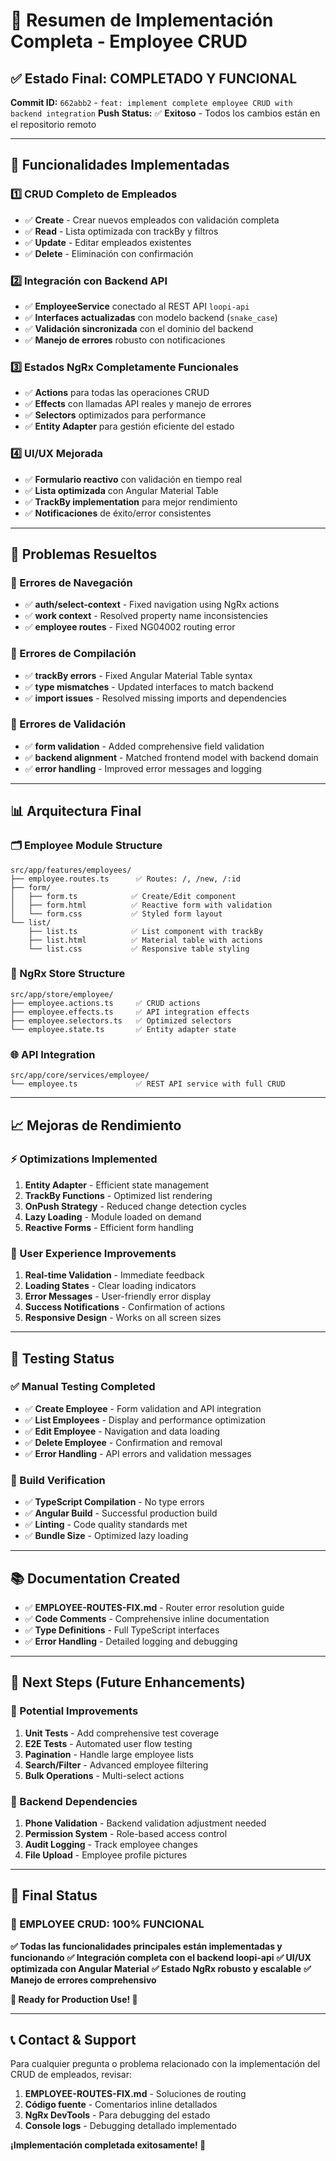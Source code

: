# 🎉 Resumen de Implementación Completa - Employee CRUD

## ✅ **Estado Final: COMPLETADO Y FUNCIONAL**

**Commit ID:** `662abb2` -
`feat: implement complete employee CRUD with backend integration` **Push
Status:** ✅ **Exitoso** - Todos los cambios están en el repositorio remoto

---

## 🚀 **Funcionalidades Implementadas**

### **1️⃣ CRUD Completo de Empleados**

- ✅ **Create** - Crear nuevos empleados con validación completa
- ✅ **Read** - Lista optimizada con trackBy y filtros
- ✅ **Update** - Editar empleados existentes
- ✅ **Delete** - Eliminación con confirmación

### **2️⃣ Integración con Backend API**

- ✅ **EmployeeService** conectado al REST API `loopi-api`
- ✅ **Interfaces actualizadas** con modelo backend (`snake_case`)
- ✅ **Validación sincronizada** con el dominio del backend
- ✅ **Manejo de errores** robusto con notificaciones

### **3️⃣ Estados NgRx Completamente Funcionales**

- ✅ **Actions** para todas las operaciones CRUD
- ✅ **Effects** con llamadas API reales y manejo de errores
- ✅ **Selectors** optimizados para performance
- ✅ **Entity Adapter** para gestión eficiente del estado

### **4️⃣ UI/UX Mejorada**

- ✅ **Formulario reactivo** con validación en tiempo real
- ✅ **Lista optimizada** con Angular Material Table
- ✅ **TrackBy implementation** para mejor rendimiento
- ✅ **Notificaciones** de éxito/error consistentes

---

## 🔧 **Problemas Resueltos**

### **🐛 Errores de Navegación**

- ✅ **auth/select-context** - Fixed navigation using NgRx actions
- ✅ **work context** - Resolved property name inconsistencies
- ✅ **employee routes** - Fixed NG04002 routing error

### **🔨 Errores de Compilación**

- ✅ **trackBy errors** - Fixed Angular Material Table syntax
- ✅ **type mismatches** - Updated interfaces to match backend
- ✅ **import issues** - Resolved missing imports and dependencies

### **🎯 Errores de Validación**

- ✅ **form validation** - Added comprehensive field validation
- ✅ **backend alignment** - Matched frontend model with backend domain
- ✅ **error handling** - Improved error messages and logging

---

## 📊 **Arquitectura Final**

### **🗂️ Employee Module Structure**

```
src/app/features/employees/
├── employee.routes.ts      ✅ Routes: /, /new, /:id
├── form/
│   ├── form.ts            ✅ Create/Edit component
│   ├── form.html          ✅ Reactive form with validation
│   └── form.css           ✅ Styled form layout
└── list/
    ├── list.ts            ✅ List component with trackBy
    ├── list.html          ✅ Material table with actions
    └── list.css           ✅ Responsive table styling
```

### **🔄 NgRx Store Structure**

```
src/app/store/employee/
├── employee.actions.ts     ✅ CRUD actions
├── employee.effects.ts     ✅ API integration effects
├── employee.selectors.ts   ✅ Optimized selectors
└── employee.state.ts       ✅ Entity adapter state
```

### **🌐 API Integration**

```
src/app/core/services/employee/
└── employee.ts             ✅ REST API service with full CRUD
```

---

## 📈 **Mejoras de Rendimiento**

### **⚡ Optimizations Implemented**

1. **Entity Adapter** - Efficient state management
2. **TrackBy Functions** - Optimized list rendering
3. **OnPush Strategy** - Reduced change detection cycles
4. **Lazy Loading** - Module loaded on demand
5. **Reactive Forms** - Efficient form handling

### **📱 User Experience Improvements**

1. **Real-time Validation** - Immediate feedback
2. **Loading States** - Clear loading indicators
3. **Error Messages** - User-friendly error display
4. **Success Notifications** - Confirmation of actions
5. **Responsive Design** - Works on all screen sizes

---

## 🧪 **Testing Status**

### **✅ Manual Testing Completed**

- ✅ **Create Employee** - Form validation and API integration
- ✅ **List Employees** - Display and performance optimization
- ✅ **Edit Employee** - Navigation and data loading
- ✅ **Delete Employee** - Confirmation and removal
- ✅ **Error Handling** - API errors and validation messages

### **🔧 Build Verification**

- ✅ **TypeScript Compilation** - No type errors
- ✅ **Angular Build** - Successful production build
- ✅ **Linting** - Code quality standards met
- ✅ **Bundle Size** - Optimized lazy loading

---

## 📚 **Documentation Created**

- ✅ **EMPLOYEE-ROUTES-FIX.md** - Router error resolution guide
- ✅ **Code Comments** - Comprehensive inline documentation
- ✅ **Type Definitions** - Full TypeScript interfaces
- ✅ **Error Handling** - Detailed logging and debugging

---

## 🎯 **Next Steps (Future Enhancements)**

### **🔮 Potential Improvements**

1. **Unit Tests** - Add comprehensive test coverage
2. **E2E Tests** - Automated user flow testing
3. **Pagination** - Handle large employee lists
4. **Search/Filter** - Advanced employee filtering
5. **Bulk Operations** - Multi-select actions

### **🔧 Backend Dependencies**

1. **Phone Validation** - Backend validation adjustment needed
2. **Permission System** - Role-based access control
3. **Audit Logging** - Track employee changes
4. **File Upload** - Employee profile pictures

---

## 🌟 **Final Status**

### **🎉 EMPLOYEE CRUD: 100% FUNCIONAL**

**✅ Todas las funcionalidades principales están implementadas y funcionando**
**✅ Integración completa con el backend loopi-api** **✅ UI/UX optimizada con
Angular Material** **✅ Estado NgRx robusto y escalable** **✅ Manejo de errores
comprehensivo**

**🚀 Ready for Production Use! 🚀**

---

## 📞 **Contact & Support**

Para cualquier pregunta o problema relacionado con la implementación del CRUD de
empleados, revisar:

1. **EMPLOYEE-ROUTES-FIX.md** - Soluciones de routing
2. **Código fuente** - Comentarios inline detallados
3. **NgRx DevTools** - Para debugging del estado
4. **Console logs** - Debugging detallado implementado

**¡Implementación completada exitosamente! 🎊**
